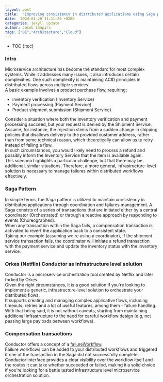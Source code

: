 ```yaml
---
layout: post
title:  "Improving consistency in distributed applications using Saga pattern with Orkes (Netflix) conductor" 
date:  2024-01-28 11:31:29 +0200
categories: jekyll update
author: Jacob Shapira
tags: ["BE","Architecture","Cloud"]
---
```


* TOC
{:toc}

### Intro
Microservice architecture has become the standard for most complex systems.
While it addresses many issues, it also introduces certain complexities.
One such complexity is maintaining ACID principles in distributed flows across multiple services.  
A basic example involves a product purchase flow, requiring:

- Inventory verification (Inventory Service)
- Payment processing (Payment Service)
- Product shipment submission (Shipment Service)

Consider a situation where both the inventory verification and payment processing succeed, but your request is denied by the Shipment Service.  
Assume, for instance, the rejection stems from a sudden change in shipping policies that disallows delivery to the provided customer address, rather than from some technical reason,
which theoretically can allow us to retry instead of failing a flow.  
In such circumstances, you would likely need to process a refund and possibly inform the Inventory Service that the item is available again.  
This scenario highlights a particular challenge, but that there may be additional, similar situations. 
Therefore, a more general, infrastructure-level solution is necessary to manage failures within distributed workflows effectively.

### Saga Pattern
In simple terms, the Saga pattern is utilized to maintain consistency in distributed applications through coordination and failures management. 
A Saga consists of a series of transactions that are initiated either by a central coordinator (Orchestrated) or through a reactive approach by responding to events (Choreographed).  
When any transaction within the Saga fails, a compensation transaction is activated to revert the application back to a consistent state.  
Taking our example (assuming we're using a coordinator), if the shipment service transaction fails, 
the coordinator will initiate a refund transaction with the payment service and update the inventory status with the inventory service.

### Orkes (Netflix) Conductor as infrastructure level solution
Conductor is a microservice orchestration tool created by Netflix and later forked by Orkes.  
Given the right circumstances, it is a good solution if you're looking to implement a generic, infrastructure-level solution to orchestrate your distributed flows.  
It supports creating and managing complex applicative flows, including timeouts, retries and a lot of useful features, among them - failure handling.  
With that being said, it is not without caveats, starting from maintaining additional infrastructure to the need for careful workflow design (e.g, not passing large payloads between workflows).

### Compensation transactions
Conductor offers a concept of a <a href="https://orkes.io/content/error-handling" target="_blank">failureWorkflow</a>.  
Failure workflows can be added to your distributed workflows and triggered if one of the transaction in the Saga did not successfully complete.  
Conductor interface provides a clear visibility over the workflow itself and the routes it can take whether succeeded or failed, making it a solid choice if you're looking for a
battle tested infrastructure level microservice orchestration solution.
